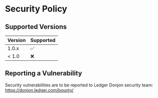 # Security Policy

## Supported Versions

| Version | Supported          |
| ------- | ------------------ |
| 1.0.x   | :white_check_mark: |
| < 1.0   | :x:                |

## Reporting a Vulnerability

Security vulnerabilities are to be reported to Ledger Donjon security team: https://donjon.ledger.com/bounty/
